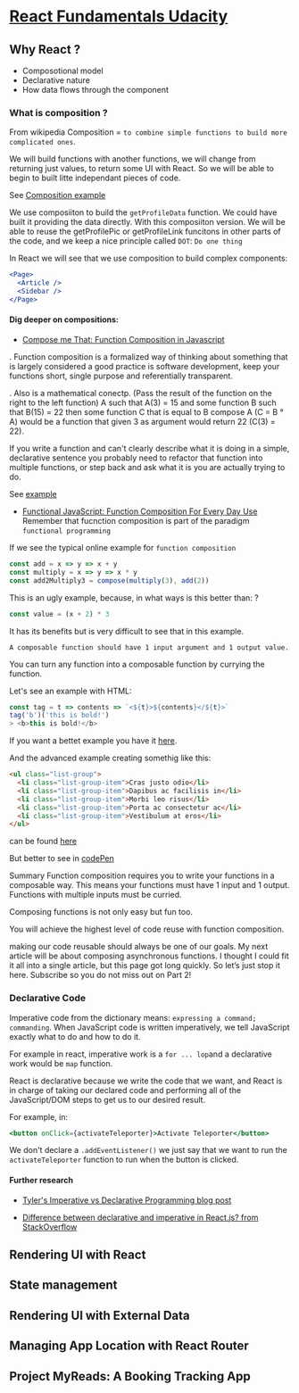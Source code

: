 # [React Fundamentals Udacity](https://classroom.udacity.com/nanodegrees/nd019/parts/331aa737-9e87-42e2-8348-f97d51424b1a)

## Why React ?

- Composotional model
- Declarative nature
- How data flows through the component

### What is composition ?
From wikipedia  Composition = `to combine simple functions to build more complicated ones`.

We will build functions with another functions, we will change from returning just values, to return some UI with React. So we will be able to begin to built litte independant pieces of code.

See [Composition example](./1-composition-1.js)

We use composiiton to build the `getProfileData` function.
We could have built it providing the data directly. With this composiiton version.
We will be able to reuse the getProfilePic or getProfileLink funcitons in other parts
of the code, and we keep a nice principle called `DOT`: `Do one thing`

In React we will see that we use composition to build complex components:

```jsx
<Page>
  <Article />
  <Sidebar />
</Page>
```

#### Dig deeper on compositions:

* [Compose me That: Function Composition in Javascript](https://www.linkedin.com/pulse/compose-me-function-composition-javascript-kevin-greene/)

. Function composition is a formalized way of thinking about something that is largely considered a good practice is software development, keep your functions short, single purpose and referentially transparent.

. Also is a mathematical conectp. (Pass the result of the function on the right to the left function)
A such that A(3) = 15 and some function B such that B(15) = 22 then some function C that is equal to B compose A (C = B ° A) would be a function that given 3 as argument would return 22 (C(3) = 22).

If you write a function and can't clearly describe what it is doing in a simple, declarative sentence you probably need to refactor that function into multiple functions, or step back and ask what it is you are actually trying to do.

See [example](./2-composition-tutorial/index.js)

* [Functional JavaScript: Function Composition For Every Day Use](https://hackernoon.com/javascript-functional-composition-for-every-day-use-22421ef65a10)
Remember that fucnction composition is part of the paradigm `functional programming`

If we see the typical online example for `function composition`

```javascript
const add = x => y => x + y
const multiply = x => y => x * y
const add2Multiply3 = compose(multiply(3), add(2))
```
This is an ugly example, because, in what ways is this better than: ?


```javascript
const value = (x + 2) * 3
```

It has its benefits but is very difficult to see that in this example.


`A composable function should have 1 input argument and 1 output value.`


You can turn any function into a composable function by currying the function.

Let's see an example with HTML:

```js
const tag = t => contents => `<${t}>${contents}</${t}>`
tag('b')('this is bold!')
> <b>this is bold!</b>
```

If you want a bettet example you have it [here](./3-functional-javascript/tag.js).

And the advanced example creating somethig like this:

```html
<ul class="list-group">
  <li class="list-group-item">Cras justo odio</li>
  <li class="list-group-item">Dapibus ac facilisis in</li>
  <li class="list-group-item">Morbi leo risus</li>
  <li class="list-group-item">Porta ac consectetur ac</li>
  <li class="list-group-item">Vestibulum at eros</li>
</ul>
```

can be found [here](./3-functional-javascript/index.js)

But better to see in [codePen](https://codepen.io/joelnet/pen/QdVpwB)

Summary
Function composition requires you to write your functions in a composable way. This means your functions must have 1 input and 1 output. Functions with multiple inputs must be curried.

Composing functions is not only easy but fun too.

You will achieve the highest level of code reuse with function composition.

making our code reusable should always be one of our goals.
My next article will be about composing asynchronous functions. I thought I could fit it all into a single article, but this page got long quickly. So let’s just stop it here. Subscribe so you do not miss out on Part 2!


### Declarative Code

Imperative code from the dictionary means: `expressing a command; commanding`.
When JavaScript code is written imperatively, we tell JavaScript exactly what to do and how to do it.

For example in react, imperative work is a `for ... lop`and a declarative work would be `map` function.

React is declarative because we write the code that we want, and React is in charge of taking our declared code and performing all of the JavaScript/DOM steps to get us to our desired result.

For example, in:

```jsx
<button onClick={activateTeleporter}>Activate Teleporter</button>
```
We don't declare a `.addEventListener()` we just say that we want to run the `activateTeleporter` function to run when the button is clicked.

#### Further research

- [Tyler's Imperative vs Declarative Programming blog post](https://tylermcginnis.com/imperative-vs-declarative-programming/)

- [Difference between declarative and imperative in React.js? from StackOverflow](https://stackoverflow.com/questions/33655534/difference-between-declarative-and-imperative-in-react-js)


## Rendering UI with React

## State management

## Rendering UI with External Data

## Managing App Location with React Router

## Project MyReads: A Booking Tracking App